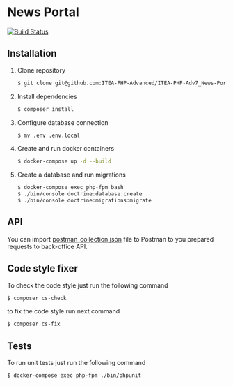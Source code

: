 # News Portal

[![Build Status](https://travis-ci.org/ITEA-PHP-Advanced/ITEA-PHP-Adv7_News-Portal.svg?branch=dev)](https://travis-ci.org/ITEA-PHP-Advanced/ITEA-PHP-Adv7_News-Portal)

## Installation

1. Clone repository

    ```sh
    $ git clone git@github.com:ITEA-PHP-Advanced/ITEA-PHP-Adv7_News-Portal.git
    ```
   
2. Install dependencies

    ```sh
    $ composer install
    ```

3. Configure database connection

    ```sh
    $ mv .env .env.local
    ```
   
4. Create and run docker containers

    ```sh
    $ docker-compose up -d --build
    ```
   
4. Create a database and run migrations

    ```sh
    $ docker-compose exec php-fpm bash
    $ ./bin/console doctrine:database:create
    $ ./bin/console doctrine:migrations:migrate
    ```   

## API

You can import [postman_collection.json](postman_collection.json) file to Postman to you prepared requests to back-office API.

## Code style fixer

To check the code style just run the following command


```bash
$ composer cs-check
```


to fix the code style run next command

```bash
$ composer cs-fix
```

Tests
-----

To run unit tests just run the following command

```bash
$ docker-compose exec php-fpm ./bin/phpunit
```
